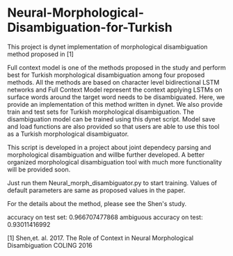 # Neural-Morphological-Disambiguation-for-Turkish

This project is dynet implementation of morphological disambiguation method proposed in [1]

Full context model is one of the methods proposed in the study and perform best for Turkish morphological disambiguation among four proposed methods.
All the methods are based on character level bidirectional LSTM networks and Full Context Model represent the context applying LSTMs on surface words around the target word needs to be disambiguated.
Here, we provide an implementation of this method written in dynet. 
We also provide train and test sets for Turkish morphological disambiguation.
The disambiguation model can be trained using this dynet script. 
Model save and load functions are also provided so that users are able to use this tool as a Turkish morphological disambiguator.


This script is developed in a project about joint dependecy parsing and morphological disambiguation and willbe further developed. 
A better organized morphological disambiguation tool with much more functionality will be provided soon.

Just run them Neural_morph_disambiguator.py to start training. 
Values of default parameters are same as proposed values in the paper.

For the details about the method, please see the Shen's study.

accuracy on test set:  0.966707477868  ambiguous accuracy on test:  0.93011416992

[1] Shen,et. al. 2017. The Role of Context in Neural Morphological Disambiguation COLING 2016